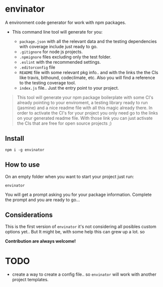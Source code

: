 # envinator

A environment code generator for work with npm packages.

- This command line tool will generate for you:

  - `package.json` with all the relevant data and the testing dependencies with coverage include just ready to go.
  - `.gitignore` for node js projects.
  - `.npmignore` files excluding only the test folder.
  - `.eslint` with the recommended settings.
  - `.editorconfig` file
  - `README` file with some relevant pkg info.. and with the links the the CIs like travis, bithound, codeclimate, etc. Also you will find a reference to the testing coverage tool.
  - `index.js` file.. Just the entry point to your project.


> This tool will generate your npm package boilerplate with some CI's already pointing to your enviroment, a testing library ready to run (jasmine) and a nice readme file with all this magic already there.
> In order to activate the CI's for your project you only need go to the links on your generated readme file. With those link you can just activate the CIs that are free for open source projects ;)

## Install

```
npm i -g envinator
```


## How to use

On an empty folder when you want to start your project just run:

```
envinator
```

You will get a prompt asking you for your package information.
Complete the prompt and you are ready to go...


## Considerations

This is the first version of `envinator` it's not considering all posibles custom options yet.. But It might be, with some help this can grew up a lot. so


**Contribution are always welcome!**

# TODO

- create a way to create a config file.. so `envinator` will work with another project templates.
